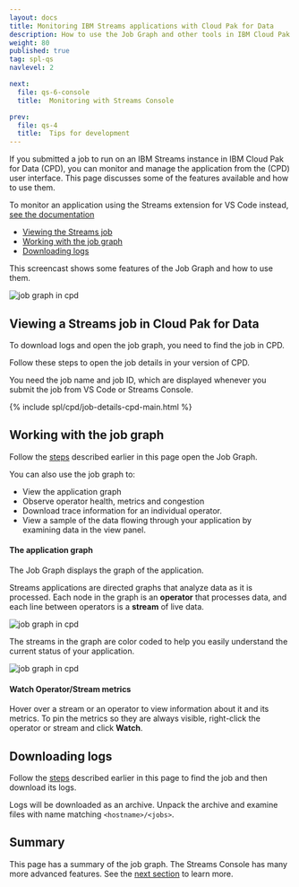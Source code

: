 ```yaml
---
layout: docs
title: Monitoring IBM Streams applications with Cloud Pak for Data
description: How to use the Job Graph and other tools in IBM Cloud Pak for Data to monitor Streams applications
weight: 80
published: true
tag: spl-qs
navlevel: 2

next:
  file: qs-6-console
  title:  Monitoring with Streams Console

prev:
  file: qs-4
  title:  Tips for development
---
```


If you submitted a job to run on an IBM Streams instance in IBM Cloud Pak for Data (CPD), you can monitor and manage the application from the (CPD) user interface.  This page discusses some of the features available and how to use them.

To monitor an application using the Streams extension for VS Code instead, [see the documentation](https://ibmstreams.github.io/vscode-ide/docs/building-running-applications/#job-graph)


*   [Viewing the Streams job](#jobs)
*   [Working with the job graph ](#jobgraph)
*   [Downloading logs](#logs)


This screencast shows some features of the Job Graph and how to use them.

<img alt="job graph in cpd" src="/streamsx.documentation/images/qse/job-graph-gif.gif"/>
<a id="jobs"></a>

## Viewing a Streams job in Cloud Pak for Data

To download logs and open the job graph, you need to find the job in CPD.

Follow these steps to open the job details in your version of CPD.

You need the job name and job ID, which are displayed whenever you submit the job from VS Code or Streams Console.


{% include spl/cpd/job-details-cpd-main.html %}

<a id="open"></a>

## Working with the job graph

Follow the [steps](#jobs) described earlier in this page  open the Job Graph.

You can also use the job graph to:

- View the application graph
- Observe operator health, metrics and congestion
- Download trace information for an individual operator.
- View a sample of the data flowing through your application by examining data in the view panel.


#### The application graph

The Job Graph displays the graph of the application. 

Streams applications are directed graphs that analyze data as it is processed. Each node in the graph is an **operator** that processes data, and each line between operators is a **stream** of live data. 

<img alt="job graph in cpd" src="/streamsx.documentation/images/qse/graph-cpd.jpg"/>

The streams in the graph are color coded to help you easily understand the current status of your application.

<img alt="job graph in cpd" src="/streamsx.documentation/images/qse/job-graph-legend.png"/>



#### Watch Operator/Stream metrics

Hover over a stream or an operator to view information about it and its metrics. To pin the metrics so they are always visible, right-click the operator or stream and click **Watch**.


<a id="logs"></a>

## Downloading logs

Follow the [steps](#jobs) described earlier in this page to find the job and then download its logs. 

Logs will be downloaded as an archive. Unpack the archive and examine files with name matching `<hostname>/<jobs>`.


## Summary

This page has a summary of the job graph. The Streams Console has many more advanced features. See the [next section](/streamsx.documentation/docs/spl/quick-start/qs-6-console) to learn more.
